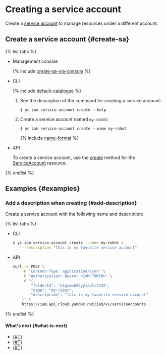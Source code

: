 # Creating a service account

Create a [service account](../../concepts/users/service-accounts.md) to manage resources under a different account.

## Create a service account {#create-sa}

{% list tabs %}

- Management console

  {% include [create-sa-via-console](../../../_includes/iam/create-sa-via-console.md) %}

- CLI

  {% include [default-catalogue](../../../_includes/default-catalogue.md) %}

  1. See the description of the command for creating a service account:

      ```
      $ yc iam service-account create --help
      ```

  2. Create a service account named `my-robot`:

      ```
      $ yc iam service-account create --name my-robot
      ```

      {% include [name-format](../../../_includes/name-format.md) %}

- API

  To create a service account, use the [create](../../api-ref/ServiceAccount/create.md) method for the [ServiceAccount](../../api-ref/ServiceAccount/index.md) resource.

{% endlist %}

## Examples {#examples}

### Add a description when creating {#add-description}

Create a service account with the following name and description:

{% list tabs %}

- CLI

  ```bash
  $ yc iam service-account create --name my-robot \
      --description "this is my favorite service account"
  ```

- API

  ```bash
  curl -X POST \
      -H 'Content-Type: application/json' \
      -H "Authorization: Bearer <IAM-TOKEN>" \
      -d '{
          "folderId": "b1gvmob95yysaplct532",
          "name": "my-robot",
          "description": "this is my favorite service account"
      }' \
      https://iam.api.cloud.yandex.net/iam/v1/serviceAccounts
  ```

{% endlist %}

#### What's next {#what-is-next}

- [{#T}](assign-role-for-sa.md)
- [{#T}](create-access-key.md)
- [{#T}](set-access-bindings.md)

